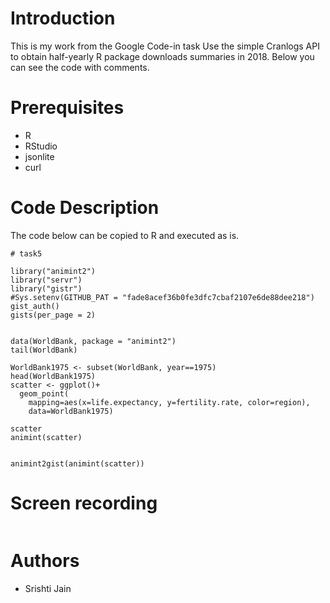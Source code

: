 # Introduction
This is my work from the Google Code-in task Use the simple Cranlogs API to obtain half-yearly R package downloads summaries in 2018.
Below you can see the code with comments.

# Prerequisites
- R
- RStudio
- jsonlite
- curl


# Code Description
The code below can be copied to R and executed as is.

```
# task5

library("animint2")
library("servr")
library("gistr")
#Sys.setenv(GITHUB_PAT = "fade8acef36b0fe3dfc7cbaf2107e6de88dee218")
gist_auth()
gists(per_page = 2)


data(WorldBank, package = "animint2")
tail(WorldBank)

WorldBank1975 <- subset(WorldBank, year==1975)
head(WorldBank1975)
scatter <- ggplot()+
  geom_point(
    mapping=aes(x=life.expectancy, y=fertility.rate, color=region),
    data=WorldBank1975)

scatter
animint(scatter)


animint2gist(animint(scatter))

```
# Screen recording

![]()

# Authors 
- Srishti Jain


